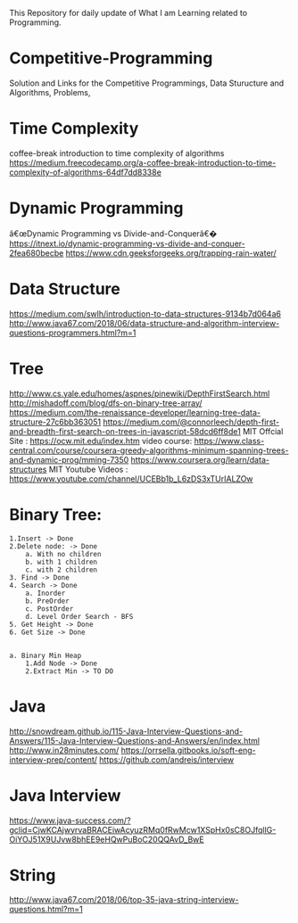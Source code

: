 This Repository for daily update of What I am Learning related to Programming.

# Competitive-Programming
Solution and Links for the Competitive Programmings, Data Sturucture and Algorithms, Problems,
# Time Complexity 
coffee-break introduction to time complexity of algorithms
https://medium.freecodecamp.org/a-coffee-break-introduction-to-time-complexity-of-algorithms-64df7dd8338e

# Dynamic Programming 
â€œDynamic Programming vs Divide-and-Conquerâ€� https://itnext.io/dynamic-programming-vs-divide-and-conquer-2fea680becbe
https://www.cdn.geeksforgeeks.org/trapping-rain-water/


# Data Structure
https://medium.com/swlh/introduction-to-data-structures-9134b7d064a6
http://www.java67.com/2018/06/data-structure-and-algorithm-interview-questions-programmers.html?m=1

# Tree

http://www.cs.yale.edu/homes/aspnes/pinewiki/DepthFirstSearch.html
http://mishadoff.com/blog/dfs-on-binary-tree-array/
https://medium.com/the-renaissance-developer/learning-tree-data-structure-27c6bb363051
https://medium.com/@connorleech/depth-first-and-breadth-first-search-on-trees-in-javascript-58dcd6ff8de1
MIT Offcial Site : https://ocw.mit.edu/index.htm
video course:
https://www.class-central.com/course/coursera-greedy-algorithms-minimum-spanning-trees-and-dynamic-prog/mming-7350
https://www.coursera.org/learn/data-structures
MIT Youtube Videos : https://www.youtube.com/channel/UCEBb1b_L6zDS3xTUrIALZOw

# Binary Tree:

	1.Insert -> Done
	2.Delete node: -> Done
		a. With no children
		b. with 1 children
		c. with 2 children
	3. Find -> Done
	4. Search -> Done
		a. Inorder
		b. PreOrder
		c. PostOrder
		d. Level Order Search - BFS
	5. Get Height -> Done
	6. Get Size -> Done
	
	
	a. Binary Min Heap
		1.Add Node -> Done
		2.Extract Min -> TO DO 


# Java
http://snowdream.github.io/115-Java-Interview-Questions-and-Answers/115-Java-Interview-Questions-and-Answers/en/index.html
http://www.in28minutes.com/ 
https://orrsella.gitbooks.io/soft-eng-interview-prep/content/
https://github.com/andreis/interview

# Java Interview

https://www.java-success.com/?gclid=CjwKCAjwyrvaBRACEiwAcyuzRMq0fRwMcw1XSpHx0sC8OJfqllG-OiYOJ51X9UJvw8bhEE9eHQwPuBoC20QQAvD_BwE

# String
http://www.java67.com/2018/06/top-35-java-string-interview-questions.html?m=1




